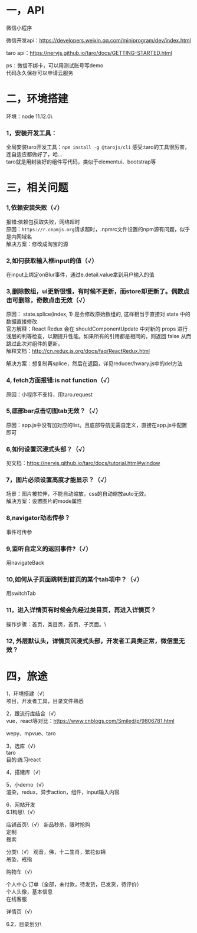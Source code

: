 # 一，API
微信小程序

微信开发api：https://developers.weixin.qq.com/miniprogram/dev/index.html

taro api：https://nervjs.github.io/taro/docs/GETTING-STARTED.html

ps：微信不绑卡，可以用测试账号写demo\
代码永久保存可以申请云服务


# 二，环境搭建
环境：node 11.12.0\
### 1，安装开发工具：
全局安装taro开发工具：`npm install -g @tarojs/cli`
感受:taro的工具很厉害，连自适应都做好了，哈...\
taro就是用封装好的组件写代码，类似于elementui、bootstrap等






# 三，相关问题
### 1,依赖安装失败（√）
报错:依赖包获取失败，网络超时\
原因：`https://r.cnpmjs.org`请求超时，.npmrc文件设置的npm源有问题，似乎是内网域名\
解决方案：修改成淘宝的源

### 2,如何获取输入框input的值（√）
在input上绑定onBlur事件，通过e.detail.value拿到用户输入的值

### 3,删除数组，ui更新很慢，有时候不更新，而store却更新了。偶数点击可删除，奇数点击无效（√）
原因： state.splice(index, 1) 是会修改原始数组的, 这样相当于直接对 state 中的数据直接修改.\
官方解释：React Redux 会在 shouldComponentUpdate 中对新的 props 进行浅层的判等检查，以期提升性能。如果所有的引用都是相同的，则返回 false 从而跳过此次对组件的更新。\
解释文档：http://cn.redux.js.org/docs/faq/ReactRedux.html

解决方案：想复制再splice，然后在返回，详见reducer/hwary.js中的del方法


### 4, fetch方面报错:is not function（√）
原因：小程序不支持，用taro.request

### 5,底部bar点击切图tab无效？（√）
原因：app.js中没有加对应的list。且底部导航无需自定义，直接在app.js中配置即可

### 6,如何设置沉浸式头部？（√）
见文档：https://nervjs.github.io/taro/docs/tutorial.html#window

### 7，图片必须设置高度才能显示？（√）
场景：图片被拉伸，不能自动缩放，css的自动缩放auto无效。\
解决方案：设置图片的mode属性


### 8,navigator动态传参？
事件可传参

### 9,监听自定义的返回事件?（√）
用navigateBack

### 10,如何从子页面跳转到首页的某个tab项中？（√）
用switchTab

### 11，进入详情页有时候会先经过类目页，再进入详情页？
操作步骤：首页，类目页，首页，子页面。\


### 12, 外层默认头，详情页沉浸式头部，开发者工具类正常，微信里无效？


# 四，旅途
1，环境搭建（√）\
项目，开发者工具，目录文件熟悉

2，跟流行库结合（√）\
vue，react等对比：https://www.cnblogs.com/Smiled/p/9806781.html

wepy、mpvue、taro

3，选库（√）\
taro\
目的:练习react

4，搭建库（√）


5，小demo（√）\
渲染，redux，异步action，组件，input输入内容


6，网站开发\
6.1构思\（√）

店铺首页\（√）
新品秒杀，限时抢购\
定制\
搜索


分类\（√）
观音，佛，十二生肖，繁花似锦\
吊坠，戒指

购物车（√）


个人中心
订单（全部，未付款，待发货，已发货，待评价）\
个人头像，基本信息\
在线客服


详情页（√）


6.2，目录划分\
